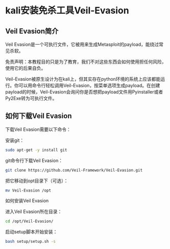 # kali安装免杀工具Veil-Evasion

## Veil Evasion简介

Veil Evasion是一个可执行文件，它被用来生成Metasploit的payload，能绕过常见杀软。

免责声明：本教程目的只是为了教育，我们不对这些东西会如何使用担任何风险，使用它的后果自负。

Veil-Evasion被原生设计为在kali上，但其实存在python环境的系统上应该都能运行。你可以用命令行轻松调用Veil-Evasion，按菜单选项生成payload。在创建payload的时候，Veil-Evasion会询问你是否想把payload文件用Pyinstaller或者Py2Exe转为可执行文件。

## 如何下载Veil Evasion

下载Veil Evasion需要以下命令：

安装git：

```bash
sudo apt-get -y install git
```

git命令行下载Veil Evasion：

```bash
git clone https://github.com/Veil-Framework/Veil-Evasion.git
```

把它移动到opt目录下（可选）：

```bash
mv Veil-Evasion /opt
```

如何安装Veil Evasion

进入Veil Evasion所在目录：

```bash
cd /opt/Veil-Evasion/
```

启动setup脚本开始安装：

```bash
bash setup/setup.sh -s
```

## 
